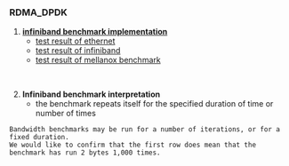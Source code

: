 ### RDMA_DPDK
1. **[infiniband benchmark implementation](INFINIBAND/imb_benchmark.md)**
   - [test result of ethernet](INFINIBAND/results/imb_result_ethernet)
   - [test result of infiniband](INFINIBAND/results/imb_result_infiniband)
   - [test result of mellanox benchmark](INFINIBAND/results/mellanox_infini_test)

<br>

2. **Infiniband benchmark interpretation**
    - the benchmark repeats itself for the specified duration of time or number of times
```
Bandwidth benchmarks may be run for a number of iterations, or for a fixed duration.
We would like to confirm that the first row does mean that the benchmark has run 2 bytes 1,000 times.
```  
